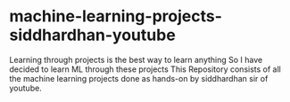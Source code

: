 # machine-learning-projects-siddhardhan-youtube

Learning through projects is the best way to learn anything
So I have decided to learn ML through these projects
This Repository consists of all the machine learning projects done as hands-on by siddhardhan sir of youtube.
